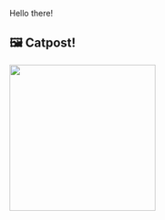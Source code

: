 Hello there!



## 🖼️ Catpost!

<sub>
    <img src="https://cdn2.thecatapi.com/images/vO52cbniUs.jpg" height="256">
</sub>

